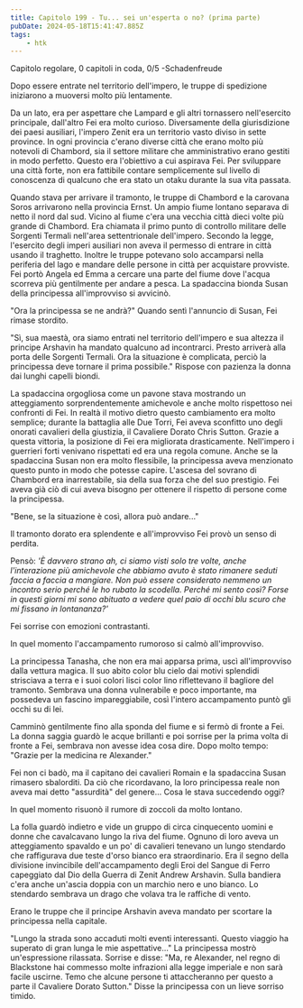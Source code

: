 ```yaml
---
title: Capitolo 199 - Tu... sei un'esperta o no? (prima parte)
pubDate: 2024-05-18T15:41:47.885Z
tags:
    - htk
---
```


Capitolo regolare,
0 capitoli in coda, 0/5
-Schadenfreude

Dopo essere entrate nel territorio dell'impero, le truppe di spedizione iniziarono a muoversi molto più lentamente.

Da un lato, era per aspettare che Lampard e gli altri tornassero nell'esercito principale, dall'altro Fei era molto curioso. Diversamente della giurisdizione dei paesi ausiliari, l'impero Zenit era un territorio vasto diviso in sette province. In ogni provincia c'erano diverse città che erano molto più notevoli di Chambord, sia il settore militare che amministrativo erano gestiti in modo perfetto.
Questo era l'obiettivo a cui aspirava Fei. Per sviluppare una città forte, non era fattibile contare semplicemente sul livello di conoscenza di qualcuno che era stato un otaku durante la sua vita passata.

Quando stava per arrivare il tramonto, le truppe di Chambord e la carovana Soros arrivarono nella provincia Ernst. Un ampio fiume lontano separava di netto il nord dal sud. Vicino al fiume c'era una vecchia città dieci volte più grande di Chambord. Era chiamata il primo punto di controllo militare delle Sorgenti Termali nell'area settentrionale dell'impero.
Secondo la legge, l'esercito degli imperi ausiliari non aveva il permesso di entrare in città usando il traghetto. Inoltre le truppe potevano solo accamparsi nella periferia del lago e mandare delle persone in città per acquistare provviste. Fei portò Angela ed Emma a cercare una parte del fiume dove l'acqua scorreva più gentilmente per andare a pesca. La spadaccina bionda Susan della principessa all'improvviso si avvicinò.

"Ora la principessa se ne andrà?" Quando sentì l'annuncio di Susan, Fei rimase stordito.

"Sì, sua maestà, ora siamo entrati nel territorio dell'impero e sua altezza il principe Arshavin ha mandato qualcuno ad incontrarci. Presto arriverà alla porta delle Sorgenti Termali. Ora la situazione è complicata, perciò la principessa deve tornare il prima possibile." Rispose con pazienza la donna dai lunghi capelli biondi.

La spadaccina orgogliosa come un pavone stava mostrando un atteggiamento sorprendentemente amichevole e anche molto rispettoso nei confronti di Fei. In realtà il motivo dietro questo cambiamento era molto semplice; durante la battaglia alle Due Torri, Fei aveva sconfitto uno degli onorati cavalieri della giustizia, il Cavaliere Dorato Chris Sutton. Grazie a questa vittoria, la posizione di Fei era migliorata drasticamente. Nell'impero i guerrieri forti venivano rispettati ed era una regola comune. Anche se la spadaccina Susan non era molto flessibile, la principessa aveva menzionato questo punto in modo che potesse capire. L'ascesa del sovrano di Chambord era inarrestabile, sia della sua forza che del suo prestigio. Fei aveva già ciò di cui aveva bisogno per ottenere il rispetto di persone come la principessa.

"Bene, se la situazione è così, allora può andare..."

Il tramonto dorato era splendente e all'improvviso Fei provò un senso di perdita.

Pensò: <em>'È davvero strano ah, ci siamo visti solo tre volte, anche l'interazione più amichevole che abbiamo avuto è stato rimanere seduti faccia a faccia a mangiare. Non può essere considerato nemmeno un incontro serio perché le ho rubato la scodella. Perché mi sento così? Forse in questi giorni mi sono abituato a vedere quel paio di occhi blu scuro che mi fissano in lontananza?'</em>

Fei sorrise con emozioni contrastanti.

In quel momento l'accampamento rumoroso si calmò all'improvviso.

La principessa Tanasha, che non era mai apparsa prima, uscì all'improvviso dalla vettura magica. Il suo abito color blu cielo dai motivi splendidi strisciava a terra e i suoi colori lisci color lino riflettevano il bagliore del tramonto. Sembrava una donna vulnerabile e poco importante, ma possedeva un fascino impareggiabile, così l'intero accampamento puntò gli occhi su di lei.

Camminò gentilmente fino alla sponda del fiume e si fermò di fronte a Fei. La donna saggia guardò le acque brillanti e poi sorrise per la prima volta di fronte a Fei, sembrava non avesse idea cosa dire. Dopo molto tempo: "Grazie per la medicina re Alexander."

Fei non ci badò, ma il capitano dei cavalieri Romain e la spadaccina Susan rimasero sbalorditi. Da ciò che ricordavano, la loro principessa reale non aveva mai detto "assurdità" del genere... Cosa le stava succedendo oggi?

In quel momento risuonò il rumore di zoccoli da molto lontano.

La folla guardò indietro e vide un gruppo di circa cinquecento uomini e donne che cavalcavano lungo la riva del fiume. Ognuno di loro aveva un atteggiamento spavaldo e un po' di cavalieri tenevano un lungo stendardo che raffigurava due teste d'orso bianco era straordinario. Era il segno della divisione invincibile dell'accampamento degli Eroi del Sangue di Ferro capeggiato dal Dio della Guerra di Zenit Andrew Arshavin. Sulla bandiera c'era anche un'ascia doppia con un marchio nero e uno bianco. Lo stendardo sembrava un drago che volava tra le raffiche di vento.

Erano le truppe che il principe Arshavin aveva mandato per scortare la principessa nella capitale.

"Lungo la strada sono accaduti molti eventi interessanti. Questo viaggio ha superato di gran lunga le mie aspettative..." La principessa mostrò un'espressione rilassata. Sorrise e disse: "Ma, re Alexander, nel regno di Blackstone hai commesso molte infrazioni alla legge imperiale e non sarà facile uscirne. Temo che alcune persone ti attaccheranno per questo a parte il Cavaliere Dorato Sutton." Disse la principessa con un lieve sorriso timido.
